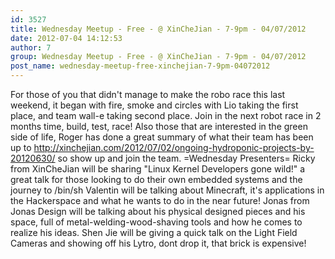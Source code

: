 ```yaml
---
id: 3527
title: Wednesday Meetup - Free - @ XinCheJian - 7-9pm - 04/07/2012
date: 2012-07-04 14:12:53
author: 7
group: Wednesday Meetup - Free - @ XinCheJian - 7-9pm - 04/07/2012
post_name: wednesday-meetup-free-xinchejian-7-9pm-04072012
---
```


For those of you that didn't manage to make the robo race this last weekend, it began with fire, smoke and circles with Lio taking the first place, and team wall-e taking second place. Join in the next robot race in 2 months time, build, test, race! Also those that are interested in the green side of life, Roger has done a great summary of what their team has been up to http://xinchejian.com/2012/07/02/ongoing-hydroponic-projects-by-20120630/ so show up and join the team. =Wednesday Presenters= Ricky from XinCheJian will be sharing "Linux Kernel Developers gone wild!" a great talk for those looking to do their own embedded systems and the journey to /bin/sh Valentin will be talking about Minecraft, it's applications in the Hackerspace and what he wants to do in the near future! Jonas from Jonas Design will be talking about his physical designed pieces and his space, full of metal-welding-wood-shaving tools and how he comes to realize his ideas. Shen Jie will be giving a quick talk on the Light Field Cameras and showing off his Lytro, dont drop it, that brick is expensive!